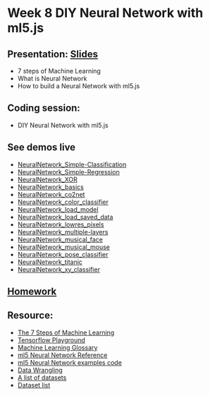 # Week 8 DIY Neural Network with ml5.js

## Presentation: [Slides](https://docs.google.com/presentation/d/1PkU1P8kFvpEr3JoR0cYCyZ-HmZ3CXeeVoKXHWQc7TWk/edit?usp=sharing)
- 7 steps of Machine Learning
- What is Neural Network
- How to build a Neural Network with ml5.js

## Coding session:
- DIY Neural Network with ml5.js

## See demos live
- [NeuralNetwork_Simple-Classification](./NeuralNetwork_Simple-Classification)
- [NeuralNetwork_Simple-Regression](./NeuralNetwork_Simple-Regression)
- [NeuralNetwork_XOR](./NeuralNetwork_XOR)
- [NeuralNetwork_basics](./NeuralNetwork_basics)
- [NeuralNetwork_co2net](./NeuralNetwork_co2net)
- [NeuralNetwork_color_classifier](./NeuralNetwork_color_classifier)
- [NeuralNetwork_load_model](./NeuralNetwork_load_model)
- [NeuralNetwork_load_saved_data](./NeuralNetwork_load_saved_data)
- [NeuralNetwork_lowres_pixels](./NeuralNetwork_lowres_pixels)
- [NeuralNetwork_multiple-layers](./NeuralNetwork_multiple-layers)
- [NeuralNetwork_musical_face](./NeuralNetwork_musical_face)
- [NeuralNetwork_musical_mouse](./NeuralNetwork_musical_mouse)
- [NeuralNetwork_pose_classifier](./NeuralNetwork_pose_classifier)
- [NeuralNetwork_titanic](./NeuralNetwork_titanic)
- [NeuralNetwork_xy_classifier](./NeuralNetwork_xy_classifier)

## [Homework](https://github.com/yining1023/machine-learning-for-the-web/wiki/Week-8-2019-Fall)

## Resource:
- [The 7 Steps of Machine Learning](https://youtu.be/nKW8Ndu7Mjw)
- [Tensorflow Playground](https://playground.tensorflow.org)
- [Machine Learning Glossary](https://developers.google.com/machine-learning/glossary)
- [ml5 Neural Network Reference](https://learn.ml5js.org/docs/#/reference/neural-network)
- [ml5 Neural Network examples code](https://github.com/yining1023/machine-learning-for-the-web/tree/master/week8-diynn)
- [Data Wrangling](https://github.com/ml5js/Intro-ML-Arts-IMA/blob/source/04_diy_neural/data-tutorial.md)
- [A list of datasets](https://github.com/ml5js/Intro-ML-Arts-IMA/wiki/Datasets)
- [Dataset list](https://www.datasetlist.com/)
